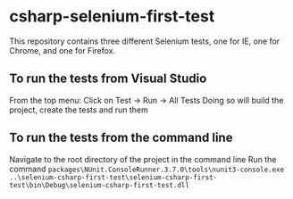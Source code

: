 # csharp-selenium-first-test
This repository contains three different Selenium tests, one for IE, one for Chrome, and one for Firefox.

## To run the tests from Visual Studio
From the top menu:
Click on Test → Run → All Tests
Doing so will build the project, create the tests and run them

## To run the tests from the command line
Navigate to the root directory of the project in the command line
Run the command 
```packages\NUnit.ConsoleRunner.3.7.0\tools\nunit3-console.exe ..\selenium-csharp-first-test\selenium-csharp-first-test\bin\Debug\selenium-csharp-first-test.dll```

